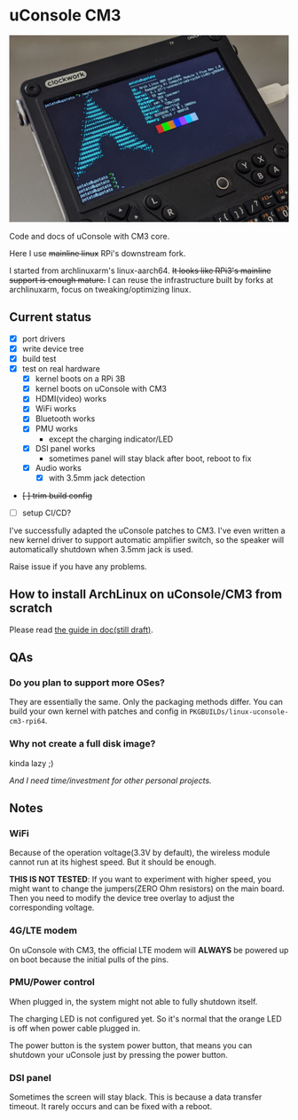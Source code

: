 # uConsole CM3

![Photo of a uConsole with CM3 core](pic/photo-uconsole-cm3.jpeg)

Code and docs of uConsole with CM3 core.

Here I use ~~mainline linux~~ RPi's downstream fork.

I started from archlinuxarm's linux-aarch64. ~~It looks like RPi3's mainline support is enough mature.~~ I can reuse the infrastructure built by forks at archlinuxarm, focus on tweaking/optimizing linux.

## Current status

- [x] port drivers
- [x] write device tree
- [x] build test
- [x] test on real hardware
    - [x] kernel boots on a RPi 3B
    - [x] kernel boots on uConsole with CM3
    - [x] HDMI(video) works
    - [x] WiFi works
    - [x] Bluetooth works
    - [x] PMU works
        - except the charging indicator/LED
    - [x] DSI panel works
        - sometimes panel will stay black after boot, reboot to fix
    - [x] Audio works
        - [x] with 3.5mm jack detection
- ~~[ ] trim build config~~
- [ ] setup CI/CD?

I've successfully adapted the uConsole patches to CM3. I've even written a new kernel driver to support automatic amplifier switch, so the speaker will automatically shutdown when 3.5mm jack is used.

Raise issue if you have any problems.

## How to install ArchLinux on uConsole/CM3 from scratch

Please read [the guide in doc(still draft)](doc/how-to-install-archlinux-from-scratch.md).

## QAs

### Do you plan to support more OSes?

They are essentially the same. Only the packaging methods differ. You can build your own kernel with patches and config in `PKGBUILDs/linux-uconsole-cm3-rpi64`.

### Why not create a full disk image?

kinda lazy ;)

_And I need time/investment for other personal projects._

## Notes

### WiFi

Because of the operation voltage(3.3V by default), the wireless module cannot run at its highest speed. But it should be enough.

__THIS IS NOT TESTED__: If you want to experiment with higher speed, you might want to change the jumpers(ZERO Ohm resistors) on the main board. Then you need to modify the device tree overlay to adjust the corresponding voltage.

### 4G/LTE modem

On uConsole with CM3, the official LTE modem will __ALWAYS__ be powered up on boot because the initial pulls of the pins.

### PMU/Power control

When plugged in, the system might not able to fully shutdown itself.

The charging LED is not configured yet. So it's normal that the orange LED is off when power cable plugged in.

The power button is the system power button, that means you can shutdown your uConsole just by pressing the power button.

### DSI panel

Sometimes the screen will stay black. This is because a data transfer timeout. It rarely occurs and can be fixed with a reboot.
